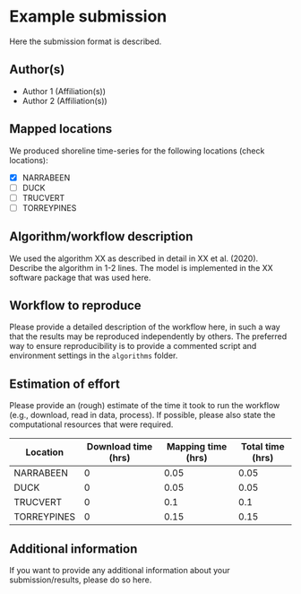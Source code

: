 # Example submission

Here the submission format is described.

## Author(s)

- Author 1 (Affiliation(s))
- Author 2 (Affiliation(s))

## Mapped locations

We produced shoreline time-series for the following locations (check locations):

- [x] NARRABEEN
- [ ] DUCK
- [ ] TRUCVERT
- [ ] TORREYPINES

## Algorithm/workflow description

We used the algorithm XX as described in detail in XX et al. (2020). Describe the algorithm in 1-2 lines.
The model is implemented in the XX software package that was used here.

## Workflow to reproduce

Please provide a detailed description of the workflow here, in such a way that the results may be reproduced independently by others.
The preferred way to ensure reproducibility is to provide a commented script and environment settings in the `algorithms` folder.

## Estimation of effort

Please provide an (rough) estimate of the time it took to run the workflow (e.g., download, read in data, process). If possible, please also state the computational resources that were required.

| Location    | Download time (hrs) | Mapping time (hrs) | Total time (hrs) |
|-------------|------------------------|----------------------|------------------|
| NARRABEEN | 0                    | 0.05                   | 0.05         |
| DUCK     | 0                     |       0.05               |      0.05            |
| TRUCVERT    |	0                       |         0.1             |        0.1          |
| TORREYPINES    |	0                        |      0.15                |    0.15              |

## Additional information

If you want to provide any additional information about your submission/results, please do so here.
